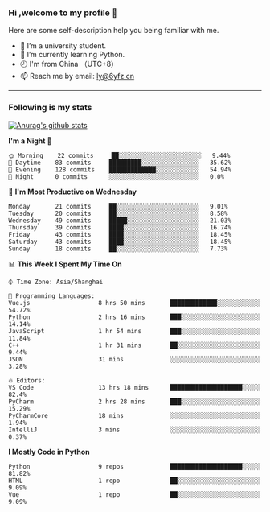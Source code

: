 ### Hi ,welcome to my profile 👋
Here are some self-description help you being familiar with me.
<!--
**liuyunfz/liuyunfz** is a ✨ _special_ ✨ repository because its `README.md` (this file) appears on your GitHub profile.
- 👯 I’m looking to collaborate on ...
- 🤔 I’m looking for help with ...
Here are some ideas to get you started:
-->
- 🏫 I’m a university student.
- 💪 I’m currently learning Python.
- 🕗 I'm from China （UTC+8）
- 📫 Reach me by email: [ly@6yfz.cn](mailto:ly@6yfz.cn)
  
---
### Following is my stats
  
[![Anurag's github stats](https://github-readme-stats.vercel.app/api?username=liuyunfz)](https://github.com/anuraghazra/github-readme-stats)
  
<!--START_SECTION:waka-->
**I'm a Night 🦉** 

```text
🌞 Morning    22 commits     ██░░░░░░░░░░░░░░░░░░░░░░░   9.44% 
🌆 Daytime    83 commits     █████████░░░░░░░░░░░░░░░░   35.62% 
🌃 Evening    128 commits    █████████████░░░░░░░░░░░░   54.94% 
🌙 Night      0 commits      ░░░░░░░░░░░░░░░░░░░░░░░░░   0.0%

```
📅 **I'm Most Productive on Wednesday** 

```text
Monday       21 commits     ██░░░░░░░░░░░░░░░░░░░░░░░   9.01% 
Tuesday      20 commits     ██░░░░░░░░░░░░░░░░░░░░░░░   8.58% 
Wednesday    49 commits     █████░░░░░░░░░░░░░░░░░░░░   21.03% 
Thursday     39 commits     ████░░░░░░░░░░░░░░░░░░░░░   16.74% 
Friday       43 commits     ████░░░░░░░░░░░░░░░░░░░░░   18.45% 
Saturday     43 commits     ████░░░░░░░░░░░░░░░░░░░░░   18.45% 
Sunday       18 commits     ██░░░░░░░░░░░░░░░░░░░░░░░   7.73%

```


📊 **This Week I Spent My Time On** 

```text
⌚︎ Time Zone: Asia/Shanghai

💬 Programming Languages: 
Vue.js                   8 hrs 50 mins       █████████████░░░░░░░░░░░░   54.72% 
Python                   2 hrs 16 mins       ███░░░░░░░░░░░░░░░░░░░░░░   14.14% 
JavaScript               1 hr 54 mins        ███░░░░░░░░░░░░░░░░░░░░░░   11.84% 
C++                      1 hr 31 mins        ██░░░░░░░░░░░░░░░░░░░░░░░   9.44% 
JSON                     31 mins             ░░░░░░░░░░░░░░░░░░░░░░░░░   3.28%

🔥 Editors: 
VS Code                  13 hrs 18 mins      ████████████████████░░░░░   82.4% 
PyCharm                  2 hrs 28 mins       ███░░░░░░░░░░░░░░░░░░░░░░   15.29% 
PyCharmCore              18 mins             ░░░░░░░░░░░░░░░░░░░░░░░░░   1.94% 
IntelliJ                 3 mins              ░░░░░░░░░░░░░░░░░░░░░░░░░   0.37%

```

**I Mostly Code in Python** 

```text
Python                   9 repos             ████████████████████░░░░░   81.82% 
HTML                     1 repo              ██░░░░░░░░░░░░░░░░░░░░░░░   9.09% 
Vue                      1 repo              ██░░░░░░░░░░░░░░░░░░░░░░░   9.09%

```



<!--END_SECTION:waka-->
